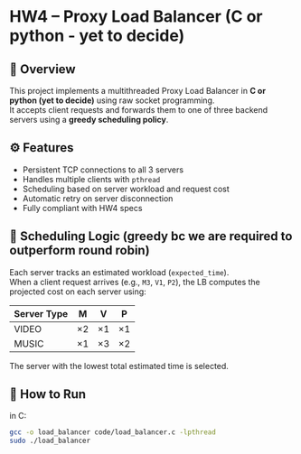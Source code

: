 # HW4 – Proxy Load Balancer (C or python - yet to decide)

## 📌 Overview
This project implements a multithreaded Proxy Load Balancer in **C or python (yet to decide)** using raw socket programming.  
It accepts client requests and forwards them to one of three backend servers using a **greedy scheduling policy**.

## ⚙️ Features
- Persistent TCP connections to all 3 servers
- Handles multiple clients with `pthread`
- Scheduling based on server workload and request cost
- Automatic retry on server disconnection
- Fully compliant with HW4 specs

## 🧠 Scheduling Logic (greedy bc we are required to outperform round robin)
Each server tracks an estimated workload (`expected_time`).  
When a client request arrives (e.g., `M3`, `V1`, `P2`), the LB computes the projected cost on each server using:

| Server Type | M | V | P |
|-------------|---|---|---|
| VIDEO       | ×2| ×1| ×1|
| MUSIC       | ×1| ×3| ×2|

The server with the lowest total estimated time is selected.

## 🚀 How to Run
in C:

```bash
gcc -o load_balancer code/load_balancer.c -lpthread
sudo ./load_balancer
